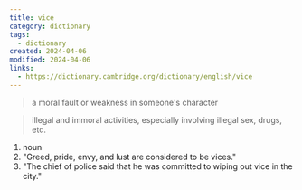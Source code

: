 ```yaml
---
title: vice
category: dictionary
tags:
  - dictionary
created: 2024-04-06
modified: 2024-04-06
links:
  - https://dictionary.cambridge.org/dictionary/english/vice
---
```


>a moral fault or weakness in someone's character

>illegal and immoral activities, especially involving illegal sex, drugs, etc.

1. noun
2. "Greed, pride, envy, and lust are considered to be vices."
3. "The chief of police said that he was committed to wiping out vice in the city."
